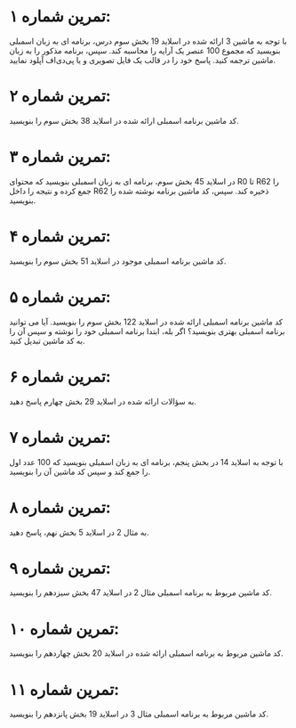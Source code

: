 # تمرین شماره ۱:
با توجه به ماشین 3 ارائه شده در اسلاید 19 بخش سوم درس، برنامه ای به زبان اسمبلی بنویسید که مجموع 100 عنصر یک آرایه را محاسبه کند. سپس، برنامه مذکور را به زبان ماشین ترجمه کنید. پاسخ خود را در قالب یک فایل تصویری و یا پی‌دی‌اف آپلود نمایید.

# تمرین شماره ۲:
کد ماشین برنامه اسمبلی ارائه شده در اسلاید 38 بخش سوم را بنویسید.

# تمرین شماره ۳:
در اسلاید 45 بخش سوم، برنامه ای به زبان اسمبلی بنویسید که محتوای R0 تا R62 را جمع کرده و نتیجه را داخل R62 ذخیره کند. سپس، کد ماشین برنامه نوشته شده را بنویسید.

# تمرین شماره ۴:
کد ماشین برنامه اسمبلی موجود در اسلاید 51 بخش سوم را بنویسید.

# تمرین شماره ۵:
کد ماشین برنامه اسمبلی ارائه شده در اسلاید 122 بخش سوم را بنویسید. آیا می توانید برنامه اسمبلی بهتری بنویسید؟ اگر بله، ابتدا برنامه اسمبلی خود را نوشته و سپس آن را به کد ماشین تبدیل کنید.

# تمرین شماره ۶:
به سؤالات ارائه شده در اسلاید 29 بخش چهارم پاسخ دهید.

# تمرین شماره ۷:
با توجه به اسلاید 14 در بخش پنجم، برنامه ای به زبان اسمبلی بنویسید که 100 عدد اول را جمع کند و سپس کد ماشین آن را بنویسید.

# تمرین شماره ۸:
به مثال 2 در اسلاید 5 بخش نهم، پاسخ دهید.

# تمرین شماره ۹:
کد ماشین مربوط به برنامه اسمبلی مثال 2 در اسلاید 47 بخش سیزدهم را بنویسید.

# تمرین شماره ۱۰:
کد ماشین مربوط به برنامه اسمبلی ارائه شده در اسلاید 20 بخش چهاردهم را بنویسید.

# تمرین شماره ۱۱:
کد ماشین مربوط به برنامه اسمبلی مثال 3 در اسلاید 19 بخش پانزدهم را بنویسید.